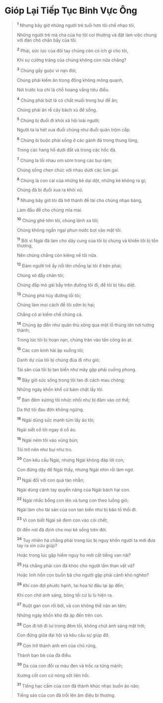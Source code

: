 # Gióp Lại Tiếp Tục Binh Vực Ông

> <sup><b>1</b></sup> Nhưng bây giờ những người trẻ tuổi hơn tôi chế nhạo tôi,
> 
> Những người trẻ mà cha của họ tôi coi thường và đặt làm việc chung với đàn chó chăn bầy của tôi.
> 
> <sup><b>2</b></sup> Phải, sức lực của đôi tay chúng còn có ích gì cho tôi,
> 
> Khi sự cường tráng của chúng không còn nữa chăng?
> 
> <sup><b>3</b></sup> Chúng gầy guộc vì nạn đói;
> 
> Chúng phải kiếm ăn trong đồng không mông quạnh,
> 
> Nơi trước kia chỉ là chỗ hoang vắng tiêu điều.
> 
> <sup><b>4</b></sup> Chúng phải bứt lá có chất muối trong bụi để ăn;
> 
> Chúng phải ăn rễ cây bách xù để sống.
> 
> <sup><b>5</b></sup> Chúng bị đuổi đi khỏi xã hội loài người;
> 
> Người ta la hét xua đuổi chúng như đuổi quân trộm cắp.
> 
> <sup><b>6</b></sup> Chúng bị buộc phải sống ở các gành đá trong thung lũng,
> 
> Trong các hang hố dưới đất và trong các hốc đá.
> 
> <sup><b>7</b></sup> Chúng la lối nhau om sòm trong các bụi rậm;
> 
> Chúng sống chen chúc với nhau dưới các lùm gai.
> 
> <sup><b>8</b></sup> Chúng là con cái của những kẻ dại dột, những kẻ không ra gì;
> 
> Chúng đã bị đuổi xua ra khỏi xứ.
> 
> <sup><b>9</b></sup> Nhưng bây giờ tôi đã trở thành đề tài cho chúng nhạo báng,
> 
> Làm đầu đề cho chúng mỉa mai.
> 
> <sup><b>10</b></sup> Chúng ghê tởm tôi, chúng lánh xa tôi;
> 
> Chúng không ngần ngại phun nước bọt vào mặt tôi.
> 
> <sup><b>11</b></sup> Bởi vì Ngài đã làm cho dây cung của tôi bị chùng và khiến tôi bị tổn thương,
> 
> Nên chúng chẳng còn kiêng nể tôi nữa.
> 
> <sup><b>12</b></sup> Ðám người trẻ ấy nổi lên chống lại tôi ở bên phải;
> 
> Chúng xô đẩy chân tôi;
> 
> Chúng đắp mô gài bẫy trên đường tôi đi, để tôi bị tiêu diệt.
> 
> <sup><b>13</b></sup> Chúng phá hủy đường lối tôi;
> 
> Chúng làm mọi cách để tôi sớm bị hại;
> 
> Chẳng có ai kiềm chế chúng cả.
> 
> <sup><b>14</b></sup> Chúng ập đến như quân thù xông qua một lỗ thủng lớn nơi tường thành;
> 
> Trong lúc tôi bị hoạn nạn, chúng tràn vào tấn công ào ạt.
> 
> <sup><b>15</b></sup> Các cơn kinh hãi ập xuống tôi;
> 
> Danh dự của tôi bị chúng đùa đi như gió;
> 
> Tài sản của tôi bị tan biến như mây gặp phải cuồng phong.
> 
> <sup><b>16</b></sup> Bây giờ sức sống trong tôi tan đi cách mau chóng;
> 
> Những ngày khốn khổ cứ bám chặt lấy tôi.
> 
> <sup><b>17</b></sup> Ban đêm xương tôi nhức nhối như bị đâm vào cơ thể;
> 
> Da thịt tôi đau đớn không ngừng.
> 
> <sup><b>18</b></sup> Ngài dùng sức mạnh túm lấy áo tôi;
> 
> Ngài siết cổ tôi ngay ở cổ áo.
> 
> <sup><b>19</b></sup> Ngài ném tôi vào vũng bùn;
> 
> Tôi trở nên như bụi như tro.
> 
> <sup><b>20</b></sup> Con kêu cầu Ngài, nhưng Ngài không đáp lời con;
> 
> Con đứng dậy để Ngài thấy, nhưng Ngài nhìn rồi làm ngơ.
> 
> <sup><b>21</b></sup> Ngài đối với con quá tàn nhẫn;
> 
> Ngài dùng cánh tay quyền năng của Ngài bách hại con.
> 
> <sup><b>22</b></sup> Ngài nhấc bổng con lên và tung con theo luồng gió;
> 
> Ngài làm cho tài sản của con tan biến như bị bão tố thổi đi.
> 
> <sup><b>23</b></sup> Vì con biết Ngài sẽ đem con vào cõi chết;
> 
> Ði đến nơi đã định cho mọi kẻ sống trên đời.
> 
> <sup><b>24</b></sup> Tuy nhiên há chẳng phải trong lúc bị nguy khốn người ta mới đưa tay ra xin cứu giúp?
> 
> Hoặc trong lúc gặp hiểm nguy họ mới cất tiếng van nài?
> 
> <sup><b>25</b></sup> Há chẳng phải con đã khóc cho người lầm than vất vả?
> 
> Hoặc linh hồn con buồn bã cho người gặp phải cảnh khó nghèo?
> 
> <sup><b>26</b></sup> Khi con đợi phước hạnh, tai họa từ đâu lại ập đến;
> 
> Khi con chờ ánh sáng, bóng tối cứ lù lù hiện ra.
> 
> <sup><b>27</b></sup> Ruột gan con rối bời, và con không thể nào an tâm;
> 
> Những ngày khốn khó đã ập đến trên con.
> 
> <sup><b>28</b></sup> Con đi tới đi lui trong đêm tối, không chút ánh sáng mặt trời;
> 
> Con đứng giữa đại hội và kêu cầu sự giúp đỡ.
> 
> <sup><b>29</b></sup> Con trở thành anh em của chó rừng,
> 
> Thành bạn bè của đà điểu.
> 
> <sup><b>30</b></sup> Da của con đổi ra màu đen và trốc ra từng mảnh;
> 
> Xương cốt con cứ nóng sốt liên hồi.
> 
> <sup><b>31</b></sup> Tiếng hạc cầm của con đã thành khúc nhạc buồn ảo não;
> 
> Tiếng sáo của con đã trỗi lên âm điệu bi thương.